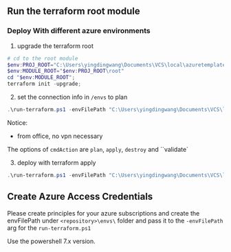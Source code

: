 ## Run the terraform root module 

### Deploy With different  azure environments

1. upgrade the terraform root
```powershell
# cd to the root module
$env:PROJ_ROOT="C:\Users\yingdingwang\Documents\VCS\local\azuretemplates"
$env:MODULE_ROOT="$env:PROJ_ROOT\root"
cd "$env:MODULE_ROOT";
terraform init -upgrade;
```

2. set the connection info in `/envs` to plan

```powershell
.\run-terraform.ps1 -envFilePath "C:\Users\yingdingwang\Documents\VCS\local\azuretemplates\envs\nonprod.env" -varFilePath "C:\Users\yingdingwang\Documents\VCS\local\azuretemplates\root\nonprod.tfvars" -cmdAction "plan"
```
Notice:
* from office, no vpn necessary

The options of `cmdAction` are `plan`, `apply`, `destroy` and ``validate` 

3. deploy with terraform apply
```powershell
.\run-terraform.ps1 -envFilePath "C:\Users\yingdingwang\Documents\VCS\local\azuretemplates\envs\nonprod.env" -varFilePath "C:\Users\yingdingwang\Documents\VCS\local\azuretemplates\root\nonprod.tfvars" -cmdAction "apply" 
```

## Create Azure Access Credentials
Please create principles for your azure subscriptions and create the envFilePath under `<repository>\envs\` folder and pass it to the `-envFilePath` arg for the `run-terraform.ps1`

Use the powershell 7.x version.

